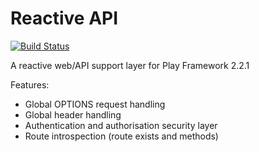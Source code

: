 Reactive API
============

[![Build Status](https://travis-ci.org/ian-kent/ReactiveAPI.png?branch=master)](https://travis-ci.org/ian-kent/ReactiveAPI)

A reactive web/API support layer for Play Framework 2.2.1

Features:
* Global OPTIONS request handling
* Global header handling
* Authentication and authorisation security layer
* Route introspection (route exists and methods)
